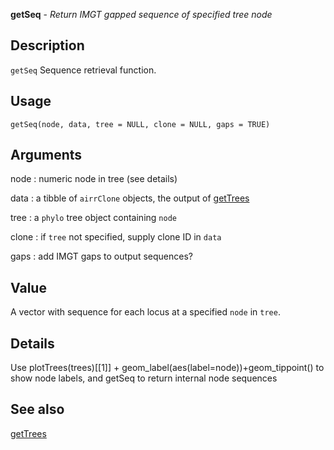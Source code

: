 **getSeq** - *Return IMGT gapped sequence of specified tree node*

Description
--------------------

`getSeq` Sequence retrieval function.


Usage
--------------------
```
getSeq(node, data, tree = NULL, clone = NULL, gaps = TRUE)
```

Arguments
-------------------

node
:   numeric node in tree (see details)

data
:   a tibble of `airrClone` objects, the output of 
[getTrees](getTrees.md)

tree
:   a `phylo` tree object containing `node`

clone
:   if `tree` not specified, supply clone ID in `data`

gaps
:   add IMGT gaps to output sequences?




Value
-------------------

A vector with sequence for each locus at a specified `node`
in `tree`.


Details
-------------------

Use plotTrees(trees)[[1]] + geom_label(aes(label=node))+geom_tippoint() to show
node labels, and getSeq to return internal node sequences




See also
-------------------

[getTrees](getTrees.md)







